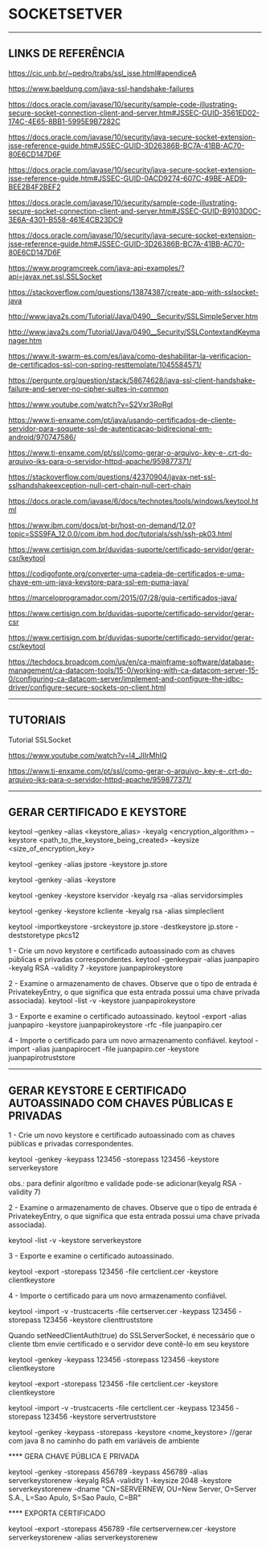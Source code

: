 # SOCKETSETVER

------------------------------------------------------------------------------------------------------------------------------------------------------------------------------------------
LINKS DE REFERÊNCIA
------------------------------------------------------------------------------------------------------------------------------------------------------------------------------------------

https://cic.unb.br/~pedro/trabs/ssl_jsse.html#apendiceA

https://www.baeldung.com/java-ssl-handshake-failures

https://docs.oracle.com/javase/10/security/sample-code-illustrating-secure-socket-connection-client-and-server.htm#JSSEC-GUID-3561ED02-174C-4E65-8BB1-5995E9B7282C

https://docs.oracle.com/javase/10/security/java-secure-socket-extension-jsse-reference-guide.htm#JSSEC-GUID-3D26386B-BC7A-41BB-AC70-80E6CD147D6F

https://docs.oracle.com/javase/10/security/java-secure-socket-extension-jsse-reference-guide.htm#JSSEC-GUID-0ACD9274-607C-49BE-AED9-BEE2B4F2BEF2

https://docs.oracle.com/javase/10/security/sample-code-illustrating-secure-socket-connection-client-and-server.htm#JSSEC-GUID-B9103D0C-3E6A-4301-B558-461E4CB23DC9

https://docs.oracle.com/javase/10/security/java-secure-socket-extension-jsse-reference-guide.htm#JSSEC-GUID-3D26386B-BC7A-41BB-AC70-80E6CD147D6F

https://www.programcreek.com/java-api-examples/?api=javax.net.ssl.SSLSocket

https://stackoverflow.com/questions/13874387/create-app-with-sslsocket-java

http://www.java2s.com/Tutorial/Java/0490__Security/SSLSimpleServer.htm

http://www.java2s.com/Tutorial/Java/0490__Security/SSLContextandKeymanager.htm

https://www.it-swarm-es.com/es/java/como-deshabilitar-la-verificacion-de-certificados-ssl-con-spring-resttemplate/1045584571/

https://pergunte.org/question/stack/58674628/java-ssl-client-handshake-failure-and-server-no-cipher-suites-in-common

https://www.youtube.com/watch?v=S2Vxr3RoRgI

https://www.ti-enxame.com/pt/java/usando-certificados-de-cliente-servidor-para-soquete-ssl-de-autenticacao-bidirecional-em-android/970747586/

https://www.ti-enxame.com/pt/ssl/como-gerar-o-arquivo-.key-e-.crt-do-arquivo-jks-para-o-servidor-httpd-apache/959877371/

https://stackoverflow.com/questions/42370904/javax-net-ssl-sslhandshakeexception-null-cert-chain-null-cert-chain

https://docs.oracle.com/javase/6/docs/technotes/tools/windows/keytool.html

https://www.ibm.com/docs/pt-br/host-on-demand/12.0?topic=SSS9FA_12.0.0/com.ibm.hod.doc/tutorials/ssh/ssh-pk03.html

https://www.certisign.com.br/duvidas-suporte/certificado-servidor/gerar-csr/keytool

https://codigofonte.org/converter-uma-cadeia-de-certificados-e-uma-chave-em-um-java-keystore-para-ssl-em-puma-java/

https://marceloprogramador.com/2015/07/28/guia-certificados-java/

https://www.certisign.com.br/duvidas-suporte/certificado-servidor/gerar-csr

https://www.certisign.com.br/duvidas-suporte/certificado-servidor/gerar-csr/keytool

https://techdocs.broadcom.com/us/en/ca-mainframe-software/database-management/ca-datacom-tools/15-0/working-with-ca-datacom-server-15-0/configuring-ca-datacom-server/implement-and-configure-the-jdbc-driver/configure-secure-sockets-on-client.html



------------------------------------------------------------------------------------------------------------------------------------------------------------------------------------------

TUTORIAIS
------------------------------------------------------------------------------------------------------------------------------------------------------------------------------------------

Tutorial SSLSocket

https://www.youtube.com/watch?v=l4_JIIrMhIQ

https://www.ti-enxame.com/pt/ssl/como-gerar-o-arquivo-.key-e-.crt-do-arquivo-jks-para-o-servidor-httpd-apache/959877371/

------------------------------------------------------------------------------------------------------------------------------------------------------------------------------------------
GERAR CERTIFICADO E KEYSTORE
-----------------------------------------------------------------------------------------------------------------------------------------------------------------------------------------

keytool –genkey –alias <keystore_alias> -keyalg <encryption_algorithm> –keystore <path_to_the_keystore_being_created> –keysize <size_of_encryption_key>

keytool -genkey -alias jpstore -keystore jp.store 

keytool -genkey -alias <meualias> -keystore <meustore>

keytool -genkey -keystore kservidor -keyalg rsa -alias servidorsimples

keytool -genkey -keystore kcliente -keyalg rsa -alias simpleclient

keytool -importkeystore -srckeystore jp.store -destkeystore jp.store -deststoretype pkcs12

1 - Crie um novo keystore e certificado autoassinado com as chaves públicas e privadas correspondentes.
keytool -genkeypair -alias juanpapiro -keyalg RSA -validity 7 -keystore juanpapirokeystore

2 - Examine o armazenamento de chaves. Observe que o tipo de entrada é PrivatekeyEntry, o que significa que esta entrada possui uma chave privada associada).
keytool -list -v -keystore juanpapirokeystore

3 - Exporte e examine o certificado autoassinado.
keytool -export -alias juanpapiro -keystore juanpapirokeystore -rfc -file juanpapiro.cer 

4 - Importe o certificado para um novo armazenamento confiável.
keytool -import -alias juanpapirocert -file juanpapiro.cer -keystore juanpapirotruststore


------------------------------------------------------------------------------------------------------------------------------------------------------------------------------------------
GERAR KEYSTORE E CERTIFICADO AUTOASSINADO COM CHAVES PÚBLICAS E PRIVADAS
-----------------------------------------------------------------------------------------------------------------------------------------------------------------------------------------

1 - Crie um novo keystore e certificado autoassinado com as chaves públicas e privadas correspondentes.

keytool -genkey -keypass 123456 -storepass 123456 -keystore serverkeystore

obs.: para definir algorítmo e validade pode-se adicionar(keyalg RSA -validity 7)  

2 - Examine o armazenamento de chaves. Observe que o tipo de entrada é PrivatekeyEntry, o que significa que esta entrada possui uma chave privada associada).

keytool -list -v -keystore serverkeystore

3 - Exporte e examine o certificado autoassinado.

keytool -export -storepass 123456 -file certclient.cer -keystore clientkeystore

4 - Importe o certificado para um novo armazenamento confiável.

keytool -import -v -trustcacerts -file certserver.cer -keypass 123456 -storepass 123456 -keystore clienttruststore


Quando setNeedClientAuth(true) do SSLServerSocket, é necessário que o cliente tbm envie certificado e o servidor deve contê-lo em seu keystore

keytool -genkey -keypass 123456 -storepass 123456 -keystore clientkeystore

keytool -export -storepass 123456 -file certclient.cer -keystore clientkeystore

keytool -import -v -trustcacerts -file certclient.cer -keypass 123456 -storepass 123456 -keystore servertruststore

keytool -genkey -keypass <senha> -storepass <senha> -keystore <nome_keystore> //gerar com java 8 no caminho do path em variáveis de ambiente

**** GERA CHAVE PÚBLICA E PRIVADA

keytool -genkey -storepass 456789 -keypass 456789 -alias serverkeystorenew -keyalg RSA -validity 1 -keysize 2048 -keystore serverkeystorenew -dname "CN=SERVERNEW, OU=New Server, O=Server S.A., L=Sao Apulo, S=Sao Paulo, C=BR"

**** EXPORTA CERTIFICADO

keytool -export -storepass 456789 -file certservernew.cer -keystore serverkeystorenew -alias serverkeystorenew
